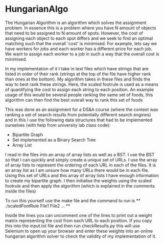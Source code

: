 # HungarianAlgo
The Hungarian Algorithm is an algorithm which solves the assignment problem. In essence this is a problem where you have N amount of objects that need to be assigned to N amount of spots.
However, the cost of assigning each object to each spot differs and we seek to find an optimal matching such that the overall 'cost' is minimised. For example, lets say we have workers for jobs and each worker has a different price for each job. 
We want to assign each worker to a job in such a way that the overall cost is minimised.

In my implementation of it I take in text files which have strings that are listed in order of their rank (strings at the top of the file have higher rank than ones at the bottom).
My algorithm takes in these files and finds the way to best rank these strings. Here, the scaled footrule is used as a means of quantifying the cost to assign each string to each position. An example usage of this would be several people ranking the same set of foods, this algorithm can then find the best overall way to rank this set of foods

This was done as an assignment for a DS&A course (where the context was ranking a set of search results from potentially different search engines) and in this I use the following data structures that had to be implemented ourselves (with help from university lab class code):
- Bipartite Graph
- Set implemented as a Binary Search Tree
- Array List 

I read in the files into an array of array lists as well as a BST. I use the BST so that I can quickly and simply create a unique set of URLs.
I use the array of array lists to represent the ordering of each URL in each of the files. It is an array list as I am unsure how many URLs there 
would be in each file. Using this set of URLs and this array of array lists I have enough information to create my bipartite graph. I then initialise the weights using the scaled footrule
and then apply the algorithm (which is explained in the comments inside the files)

To run this yourself use the make file and the command to run is ** ./scaledFootRule File1 File2 ... **

Inside the lines you can uncomment one of the lines to print out a weight matrix representing the cost from each URL to each position.
If you copy this into the input.txt file and then run checkResults.py this will use Selenium to open up your browser and enter these 
weights into an online hungarian algorithm solver to check the validity of my implementation of it.

